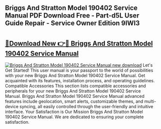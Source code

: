## Briggs And Stratton Model 190402 Service Manual PDF Download Free - Part-d5L User Guide Repair - Service Owner Edition 9IWI3

# <h2><a href="http://bc76607.oget.top/?id=Briggs+And+Stratton+Model+190402+Service+Manual">🔗Download New 👉🔴 Briggs And Stratton Model 190402 Service Manual</a></h2>

[![Briggs And Stratton Model 190402 Service Manual new download](https://i.imgur.com/5g1atiW.png)](http://bc76607.oget.top/?id=Briggs+And+Stratton+Model+190402+Service+Manual)
Let's Get Started! This user manual is your passport to the world of possibilities with your new Briggs And Stratton Model 190402 Service Manual. Get acquainted with its features, installation process, and operating guidelines. Compatible Accessories This section lists compatible accessories and peripherals for your new Briggs And Stratton Model 190402 Service Manual. Briggs And Stratton Model 190402 Service Manual advanced features include geolocation, smart alerts, customizable themes, and multi-device syncing, all easily controlled through the user-friendly and intuitive interface. Your Satisfaction is Our Mission Briggs And Stratton Model 190402 Service Manual. We are dedicated to ensuring your complete satisfaction.
